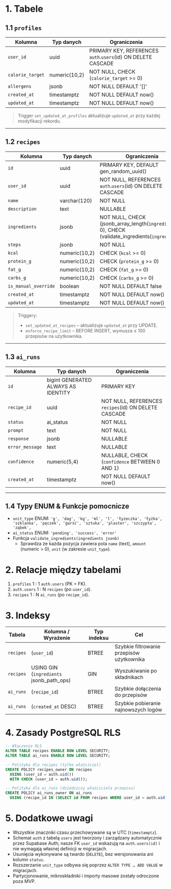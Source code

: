# 1. Tabele

## 1.1 `profiles`

| Kolumna          | Typ danych    | Ograniczenia                                                 |
| ---------------- | ------------- | ------------------------------------------------------------ |
| `user_id`        | uuid          | PRIMARY KEY, REFERENCES `auth`.`users`(id) ON DELETE CASCADE |
| `calorie_target` | numeric(10,2) | NOT NULL, CHECK (`calorie_target` >= 0)                      |
| `allergens`      | jsonb         | NOT NULL DEFAULT '[]'                                        |
| `created_at`     | timestamptz   | NOT NULL DEFAULT now()                                       |
| `updated_at`     | timestamptz   | NOT NULL DEFAULT now()                                       |

> Trigger `set_updated_at_profiles` aktualizuje `updated_at` przy każdej modyfikacji rekordu.

---

## 1.2 `recipes`

| Kolumna              | Typ danych    | Ograniczenia                                                                                         |
| -------------------- | ------------- | ---------------------------------------------------------------------------------------------------- |
| `id`                 | uuid          | PRIMARY KEY, DEFAULT gen_random_uuid()                                                               |
| `user_id`            | uuid          | NOT NULL, REFERENCES `auth`.`users`(id) ON DELETE CASCADE                                            |
| `name`               | varchar(120)  | NOT NULL                                                                                             |
| `description`        | text          | NULLABLE                                                                                             |
| `ingredients`        | jsonb         | NOT NULL, CHECK (jsonb_array_length(`ingredients`) > 0), CHECK (validate_ingredients(`ingredients`)) |
| `steps`              | jsonb         | NOT NULL                                                                                             |
| `kcal`               | numeric(10,2) | CHECK (`kcal` >= 0)                                                                                  |
| `protein_g`          | numeric(10,2) | CHECK (`protein_g` >= 0)                                                                             |
| `fat_g`              | numeric(10,2) | CHECK (`fat_g` >= 0)                                                                                 |
| `carbs_g`            | numeric(10,2) | CHECK (`carbs_g` >= 0)                                                                               |
| `is_manual_override` | boolean       | NOT NULL DEFAULT false                                                                               |
| `created_at`         | timestamptz   | NOT NULL DEFAULT now()                                                                               |
| `updated_at`         | timestamptz   | NOT NULL DEFAULT now()                                                                               |

> Triggery:
>
> - `set_updated_at_recipes` – aktualizuje `updated_at` przy UPDATE.
> - `enforce_recipe_limit` – BEFORE INSERT, wymusza ≤ 100 przepisów na użytkownika.

---

## 1.3 `ai_runs`

| Kolumna         | Typ danych                          | Ograniczenia                                         |
| --------------- | ----------------------------------- | ---------------------------------------------------- |
| `id`            | bigint GENERATED ALWAYS AS IDENTITY | PRIMARY KEY                                          |
| `recipe_id`     | uuid                                | NOT NULL, REFERENCES `recipes`(id) ON DELETE CASCADE |
| `status`        | ai_status                           | NOT NULL                                             |
| `prompt`        | text                                | NOT NULL                                             |
| `response`      | jsonb                               | NULLABLE                                             |
| `error_message` | text                                | NULLABLE                                             |
| `confidence`    | numeric(5,4)                        | NULLABLE, CHECK (`confidence` BETWEEN 0 AND 1)       |
| `created_at`    | timestamptz                         | NOT NULL DEFAULT now()                               |

---

## 1.4 Typy ENUM & Funkcje pomocnicze

- `unit_type` ENUM: `'g', 'dag', 'kg', 'ml', 'l', 'łyżeczka', 'łyżka', 'szklanka', 'pęczek', 'garść', 'sztuka', 'plaster', 'szczypta', 'ząbek',`
- `ai_status` ENUM: `'pending', 'success', 'error'`
- Funkcja `validate_ingredients(ingredients jsonb)`
  - Sprawdza że każda pozycja zawiera pola `name` (text), `amount` (numeric > 0), `unit` (w zakresie `unit_type`).

# 2. Relacje między tabelami

1. `profiles` 1 : 1 `auth.users` (PK = FK).
2. `auth.users` 1 : N `recipes` (po `user_id`).
3. `recipes` 1 : N `ai_runs` (po `recipe_id`).

# 3. Indeksy

| Tabela    | Kolumna / Wyrażenie                      | Typ indeksu | Cel                                       |
| --------- | ---------------------------------------- | ----------- | ----------------------------------------- |
| `recipes` | (`user_id`)                              | BTREE       | Szybkie filtrowanie przepisów użytkownika |
| `recipes` | USING GIN (`ingredients` jsonb_path_ops) | GIN         | Wyszukiwanie po składnikach               |
| `ai_runs` | (`recipe_id`)                            | BTREE       | Szybkie dołączenia do przepisów           |
| `ai_runs` | (`created_at` DESC)                      | BTREE       | Szybkie pobieranie najnowszych logów      |

# 4. Zasady PostgreSQL RLS

```sql
-- Włączenie RLS
ALTER TABLE recipes ENABLE ROW LEVEL SECURITY;
ALTER TABLE ai_runs ENABLE ROW LEVEL SECURITY;

-- Polityka dla recipes (tylko właściciel)
CREATE POLICY recipes_owner ON recipes
  USING (user_id = auth.uid())
  WITH CHECK (user_id = auth.uid());

-- Polityka dla ai_runs (dziedziczy właściciela przepisu)
CREATE POLICY ai_runs_owner ON ai_runs
  USING (recipe_id IN (SELECT id FROM recipes WHERE user_id = auth.uid()));
```

# 5. Dodatkowe uwagi

- Wszystkie znaczniki czasu przechowywane są w UTC (`timestamptz`).
- Schemat `auth` z tabelą `users` jest tworzony i zarządzany automatycznie przez Supabase Auth; nasze FK `user_id` wskazują na `auth.users(id)` i nie wymagają własnej definicji w migracjach.
- Usunięcia wykonywane są twardo (`DELETE`), bez wersjonowania ani kolumn `status`.
- Rozszerzanie `unit_type` odbywa się poprzez `ALTER TYPE … ADD VALUE` w migracjach.
- Partycjonowanie, mikroskładniki i importy masowe zostały odroczone poza MVP.

